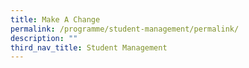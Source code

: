 ```yaml
---
title: Make A Change
permalink: /programme/student-management/permalink/
description: ""
third_nav_title: Student Management
---
```

